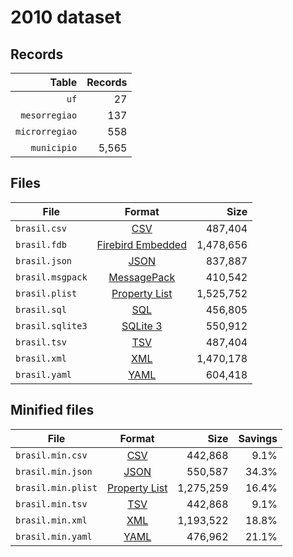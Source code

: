# 2010 dataset

## Records

|          Table | Records |
| --------------:| -------:|
|           `uf` |      27 |
|  `mesorregiao` |     137 |
| `microrregiao` |     558 |
|    `municipio` |   5,565 |

## Files

| File             | Format                                                                                 |      Size |
| ---------------- |:--------------------------------------------------------------------------------------:| ---------:|
| `brasil.csv`     | [CSV](https://en.wikipedia.org/wiki/Comma-separated_values)                            |   487,404 |
| `brasil.fdb`     | [Firebird Embedded](https://en.wikipedia.org/wiki/Embedded_database#Firebird_Embedded) | 1,478,656 |
| `brasil.json`    | [JSON](https://en.wikipedia.org/wiki/JSON)                                             |   837,887 |
| `brasil.msgpack` | [MessagePack](https://en.wikipedia.org/wiki/MessagePack)                               |   410,542 |
| `brasil.plist`   | [Property List](https://en.wikipedia.org/wiki/Property_list)                           | 1,525,752 |
| `brasil.sql`     | [SQL](https://en.wikipedia.org/wiki/SQL)                                               |   456,805 |
| `brasil.sqlite3` | [SQLite 3](https://en.wikipedia.org/wiki/SQLite)                                       |   550,912 |
| `brasil.tsv`     | [TSV](https://en.wikipedia.org/wiki/Tab-separated_values)                              |   487,404 |
| `brasil.xml`     | [XML](https://en.wikipedia.org/wiki/XML)                                               | 1,470,178 |
| `brasil.yaml`    | [YAML](https://en.wikipedia.org/wiki/YAML)                                             |   604,418 |

## Minified files

| File               | Format                                                       |      Size | Savings |
| ------------------ |:------------------------------------------------------------:| ---------:| -------:|
| `brasil.min.csv`   | [CSV](https://en.wikipedia.org/wiki/Comma-separated_values)  |   442,868 |    9.1% |
| `brasil.min.json`  | [JSON](https://en.wikipedia.org/wiki/JSON)                   |   550,587 |   34.3% |
| `brasil.min.plist` | [Property List](https://en.wikipedia.org/wiki/Property_list) | 1,275,259 |   16.4% |
| `brasil.min.tsv`   | [TSV](https://en.wikipedia.org/wiki/Tab-separated_values)    |   442,868 |    9.1% |
| `brasil.min.xml`   | [XML](https://en.wikipedia.org/wiki/XML)                     | 1,193,522 |   18.8% |
| `brasil.min.yaml`  | [YAML](https://en.wikipedia.org/wiki/YAML)                   |   476,962 |   21.1% |